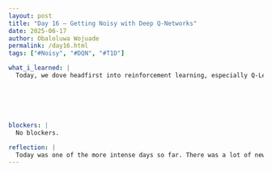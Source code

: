 ```yaml
---
layout: post
title: "Day 16 – Getting Noisy with Deep Q-Networks"
date: 2025-06-17
author: Obaloluwa Wojuade
permalink: /day16.html
tags: ["#Noisy", "#DQN", "#T1D"]

what_i_learned: |
  Today, we dove headfirst into reinforcement learning, especially Q-Learning and Deep Q-Networks (DQN). I did a lot of reading on how Q-networks work in theory, but applying that knowledge through coding, especially with Noisy DQN ,was a whole new challenge. Even though it was tough, I started to grasp how noise can be used for better exploration in RL, and how this method might help improve decision-making in our comorbidity model.






blockers: |
  No blockers.

reflection: |
  Today was one of the more intense days so far. There was a lot of new information to process, and I struggled a bit with connecting all the dots while reading and coding at the same time. Still, I left the day with a stronger, more holistic view of how Noisy DQN fits into our project goals. With more practice and review, I know it’ll click even more.
---
```




